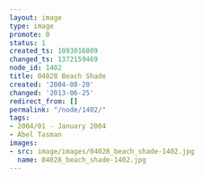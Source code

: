 ```yaml
---
layout: image
type: image
promote: 0
status: 1
created_ts: 1093016809
changed_ts: 1372159469
node_id: 1402
title: 04028 Beach Shade
created: '2004-08-20'
changed: '2013-06-25'
redirect_from: []
permalink: "/node/1402/"
tags:
- 2004/01 - January 2004
- Abel Tasman
images:
- src: image/images/04028_beach_shade-1402.jpg
  name: 04028_beach_shade-1402.jpg
---
```


